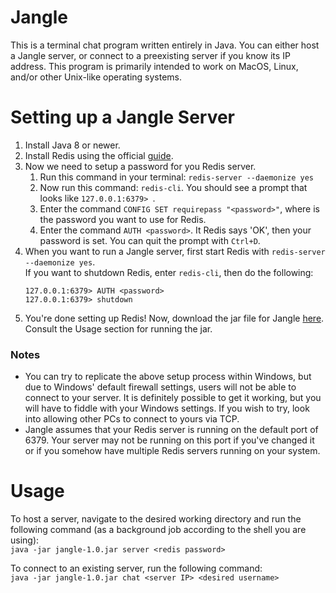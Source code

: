 # Jangle
This is a terminal chat program written entirely in Java. You can either host a Jangle server, or connect to a preexisting server if you know its IP address. This program is primarily intended to work on MacOS, Linux, and/or other Unix-like operating systems.

# Setting up a Jangle Server
1.  Install Java 8 or newer.
2.  Install Redis using the official [guide](https://redis.io/docs/getting-started/).
3.  Now we need to setup a password for you Redis server.  
    1.  Run this command in your terminal: `redis-server --daemonize yes`
    2.  Now run this command: `redis-cli`. You should see a prompt that looks like `127.0.0.1:6379> `.
    3.  Enter the command `CONFIG SET requirepass "<password>"`, where <password> is the password you want to use for Redis.
    4.  Enter the command `AUTH <password>`. It Redis says 'OK', then your password is set. You can quit the prompt with `Ctrl+D`.
4.  When you want to run a Jangle server, first start Redis with `redis-server --daemonize yes`.  
    If you want to shutdown Redis, enter `redis-cli`, then do the following:
    ```
    127.0.0.1:6379> AUTH <password>
    127.0.0.1:6379> shutdown
    ```
9.  You're done setting up Redis! Now, download the jar file for Jangle [here](https://github.com/platformer/jangle/blob/dev-redis/target/jangle-1.0.jar). Consult the Usage section for running the jar.

### Notes
*   You can try to replicate the above setup process within Windows, but due to Windows' default firewall settings, users will not be able to connect to your server. It is definitely possible to get it working, but you will have to fiddle with your Windows settings. If you wish to try, look into allowing other PCs to connect to yours via TCP.
*   Jangle assumes that your Redis server is running on the default port of 6379. Your server may not be running on this port if you've changed it or if you somehow have multiple Redis servers running on your system.

# Usage
To host a server, navigate to the desired working directory and run the following command (as a background job according to the shell you are using):  
`java -jar jangle-1.0.jar server <redis password>`

To connect to an existing server, run the following command:  
`java -jar jangle-1.0.jar chat <server IP> <desired username>`
